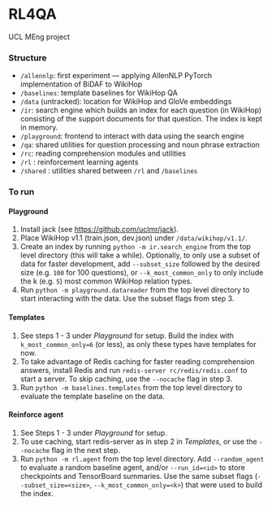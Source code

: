 # RL4QA
UCL MEng project

### Structure
- `/allennlp`: first experiment — applying AllenNLP PyTorch implementation of BiDAF to WikiHop
- `/baselines`: template baselines for WikiHop QA
- `/data` (untracked): location for WikiHop and GloVe embeddings
- `/ir`: search engine which builds an index for each question (in WikiHop) consisting of the 
support 
documents for that question. The index is kept in memory.
- `/playground`: frontend to interact with data using the search engine
- `/qa`: shared utilities for question processing and noun phrase extraction
- `/rc`: reading comprehension modules and utilities
- `/rl` : reinforcement learning agents
- `/shared` : utilities shared between `/rl` and `/baselines`

### To run

#### Playground
1. Install jack (see https://github.com/uclmr/jack).
2. Place WikiHop v1.1 (train.json, dev.json) under `/data/wikihop/v1.1/`.
3. Create an index by running `python -m ir.search_engine` from the top 
level directory (this will take a while). Optionally, to only use a subset of data for faster 
development, add 
`--subset_size` followed by the desired size (e.g. `100` for 100 questions), or 
`--k_most_common_only` to only include the k (e.g. `5`) most common WikiHop relation types.
4. Run `python -m playground.datareader` from the top level directory to start interacting with 
the data. Use the subset flags from step 3.

#### Templates
1. See steps 1 - 3 under _Playground_ for setup. Build the index with
`k_most_common_only=6` (or less), as only these types have templates for now.
2. To take advantage of Redis caching for faster reading comprehension answers, install Redis and
 run `redis-server rc/redis/redis.conf` to start a server. To skip caching, use the `--nocache` 
 flag in step 3.
3. Run `python -m baselines.templates` from the top level directory to evaluate the template 
baseline on the data.

#### Reinforce agent
1. See Steps 1 - 3 under _Playground_ for setup.
2. To use caching, start redis-server as in step 2 in _Templates_, or use the `--nocache` flag in
 the next step.
3. Run `python -m rl.agent` from the top level directory. Add `--random_agent` to evaluate a 
random baseline agent, and/or `--run_id=<id>` to store checkpoints and TensorBoard summaries. Use
 the same subset flags (`--subset_size=<size>`, `--k_most_common_only=<k>`) that were used to build 
 the index.
